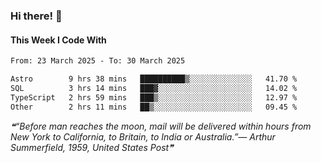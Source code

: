 ### Hi there! 👋

#### This Week I Code With
<!--START_SECTION:waka-->

```txt
From: 23 March 2025 - To: 30 March 2025

Astro        9 hrs 38 mins   ██████████▒░░░░░░░░░░░░░░   41.70 %
SQL          3 hrs 14 mins   ███▓░░░░░░░░░░░░░░░░░░░░░   14.02 %
TypeScript   2 hrs 59 mins   ███▒░░░░░░░░░░░░░░░░░░░░░   12.97 %
Other        2 hrs 11 mins   ██▒░░░░░░░░░░░░░░░░░░░░░░   09.45 %
```

<!--END_SECTION:waka-->

<!--STARTS_HERE_QUOTE_README-->
<i>❝“Before man reaches the moon, mail will be delivered within hours from New York to California, to Britain, to India or Australia.”— Arthur Summerfield, 1959, United States Post❞</i>
<!--ENDS_HERE_QUOTE_README-->
